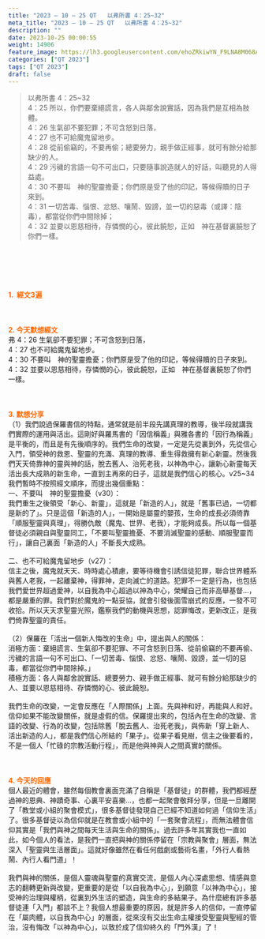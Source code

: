 ```yaml
---
title: "2023 – 10 – 25 QT   以弗所書 4：25~32"
meta_title: "2023 – 10 – 25 QT   以弗所書 4：25~32"
description: ""
date: 2023-10-25 00:00:55
weight: 14906
feature_image: https://lh3.googleusercontent.com/ehoZRkiwYN_F9LNA8M068AYxt73EavCZno-PD1cJRuf5BbSkQVUWr3gNEbt5kSs28Pb_Elg17kSrtf9ybWvojWoMV6I4tPM3vGRGDq6GkKkPdL2Gut4QAIw4-uykKUAtNiKgQKntvsU=w800
categories: ["QT 2023"]
tags: ["QT 2023"]
draft: false
---
```


<blockquote>以弗所書 4：25~32<br />
4：25 所以，你們要棄絕謊言，各人與鄰舍說實話，因為我們是互相為肢體。<br />
4：26 生氣卻不要犯罪；不可含怒到日落，<br />
4：27 也不可給魔鬼留地步。<br />
4：28 從前偷竊的，不要再偷；總要勞力，親手做正經事，就可有餘分給那缺少的人。<br />
4：29 污穢的言語一句不可出口，只要隨事說造就人的好話，叫聽見的人得益處。<br />
4：30 不要叫　神的聖靈擔憂；你們原是受了他的印記，等候得贖的日子來到。<br />
4：31 一切苦毒、惱恨、忿怒、嚷鬧、毀謗，並一切的惡毒（或譯：陰毒），都當從你們中間除掉；<br />
4：32 並要以恩慈相待，存憐憫的心，彼此饒恕，正如　神在基督裏饒恕了你們一樣。</blockquote><br />
&nbsp;<br />
<br />
&nbsp;<br />
<br />
<span style="color: #ff6600;"><strong>1.  經文3遍</strong></span><br />
<br />
&nbsp;<br />
<br />
<span style="color: #ff6600;"><strong>2. 今天默想經文<br />
</strong></span>弗 4：26 生氣卻不要犯罪；不可含怒到日落，<br />
4：27 也不可給魔鬼留地步。<br />
4：30 不要叫　神的聖靈擔憂；你們原是受了他的印記，等候得贖的日子來到。<br />
4：32 並要以恩慈相待，存憐憫的心，彼此饒恕，正如　神在基督裏饒恕了你們一樣。<br />
<br />
&nbsp;<br />
<br />
<strong><span style="color: #ff6600;">3. 默想分享<br />
</span></strong>（1）我們說過保羅書信的特點，通常就是前半段先講真理的教導，後半段就講我們實際的運用與活出。這剛好與羅馬書的「因信稱義」與雅各書的「因行為稱義」是平衡的，而且是有先後順序的。我們生命的改變，一定是先從裏到外，先從信心入門，領受神的救恩、聖靈的充滿、真理的教導、重生得救擁有新心新靈。然後我們天天倚靠神的靈與神的話，脫去舊人、治死老我，以神為中心，讓新心新靈每天活出長大成熟的新生命，一直到主再來的日子，這就是我們信心的核心。v25~34我們暫時不按照經文順序，而提出幾個重點：<br />
一、不要叫　神的聖靈擔憂（v30）：<br />
我們重生之後領受「新心、新靈」，這就是「新造的人」，就是「舊事已過，一切都是新的了」。只是這個「新造的人」，一開始是屬靈的嬰孩，生命的成長必須倚靠「順服聖靈與真理」，得勝仇敵（魔鬼、世界、老我），才能夠成長。所以每一個基督徒必須親自與聖靈同工，「不要叫聖靈擔憂、不要消滅聖靈的感動、順服聖靈而行」，讓自己裏面「新造的人」不斷長大成熟。<br />
<br />
二、也不可給魔鬼留地步（v27）：<br />
信主之後，魔鬼就天天、時時處心積慮，要等待機會引誘信徒犯罪，聯合世界體系與舊人老我，一起離棄神，得罪神，走向滅亡的道路。犯罪不一定是行為，也包括我們愛世界超過愛神，以自我為中心超過以神為中心，榮耀自己而非高舉基督…，都是嚴重的罪。我們對於魔鬼的一點妥協，就會引發後面雪崩式的反應，一發不可收拾。所以天天求聖靈光照，鑑察我們的動機與思想，認罪悔改，更新改正，是我們倚靠聖靈的責任。<br />
<br />
（2）保羅在「活出一個新人悔改的生命」中，提出與人的關係：<br />
消極方面：棄絕謊言、生氣卻不要犯罪、不可含怒到日落、從前偷竊的不要再偷、污穢的言語一句不可出口、「一切苦毒、惱恨、忿怒、嚷鬧、毀謗，並一切的惡毒，都當從你們中間除掉。」<br />
積極方面：各人與鄰舍說實話、總要勞力、親手做正經事、就可有餘分給那缺少的人、並要以恩慈相待、存憐憫的心、彼此饒恕。<br />
<br />
我們生命的改變，一定會反應在「人際關係」上面。先與神和好，再能與人和好。信仰如果不能改變關係，就是虛假的信。保羅提出來的，包括內在生命的改變、言語的改變、行為的改變，包括除舊「脫去舊人、治死老我」，與佈新「穿上新人、活出新造的人」，都是我們信心所結的「果子」。從果子看見樹，信主之後要看的，不是一個人「忙碌的宗教活動行程」，而是他與神與人之間真實的關係。<br />
<br />
&nbsp;<br />
<br />
<strong style="font-size: inherit;"><span style="color: #ff6600;">4. 今天的回應<br />
</span></strong>個人最近的體會，雖然每個教會裏面充滿了自稱是「基督徒」的群體，我們都經歷過神的恩典、神蹟奇事、心裏平安喜樂…，也都一起聚會敬拜分享，但是一旦離開了「教堂或小組的聚會模式」，很多基督徒發現自己已經不知道如何過「信仰生活」了。很多基督徒以為信仰就是在教會或小組中的「一套聚會流程」，而無法體會信仰其實是「我們與神之間每天生活與生命的關係」。過去許多年其實我也一直如此，如今個人的看法，是我們一直把與神的關係停留在「宗教與聚會」層面，無法深入「聖靈與生活層面」。這就好像雖然在看任何戲劇或藝術名畫，「外行人看熱鬧、內行人看門道」！<br />
<br />
我們與神的關係，是個人靈魂與聖靈的真實交流，是個人內心深處思想、情感與意志的翻轉更新與改變，更重要的是從「以自我為中心」，到願意「以神為中心」，接受神的治理與權柄，從裏到外生活的塑造，與生命的多結果子。為什麼總有許多基督徒連「入門」都談不上？我個人想最重要的原因，就是許多人的信仰，一直停留在「屬肉體，以自我為中心」的層面，從來沒有交出生命主權接受聖靈與聖經的管治，沒有悔改「以神為中心」，以致於成了信仰終久的「門外漢」了！<br />
<br />
<audio style="display: none;" controls="controls"></audio><br />
<br />
<audio style="display: none;" controls="controls"></audio><br />
<br />
<audio style="display: none;" controls="controls"></audio><br />
<br />
<audio style="display: none;" controls="controls"></audio><br />
<br />
<audio style="display: none;" controls="controls"></audio>
        